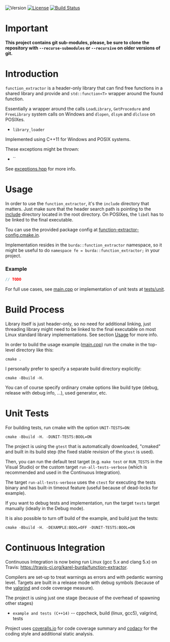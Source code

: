 ![Version](https://img.shields.io/badge/version-0.1.1-green.svg)
[![License](https://img.shields.io/badge/license-MIT_License-green.svg?style=flat)](LICENSE)
[![Build Status](https://travis-ci.org/karel-burda/function-extractor.svg?branch=develop)](https://travis-ci.org/karel-burda/function-extractor)

# Important
**This project contains git sub-modules, please, be sure to clone the repository with `--recurse-submodules` or `--recursive` on older versions of git.**

# Introduction
`function_extractor` is a header-only library that can find free functions in a shared library and provide and `std::function<T>` wrapper around the found function.

Essentially a wrapper around the calls `LoadLibrary`, `GetProcedure` and `FreeLibrary` system calls on Windows and `dlopen`, `dlsym` and `dlclose` on POSIXes.

* `library_loader`

Implemented using C++11 for Windows and POSIX systems.

These exceptions might be thrown:
* ``

See [exceptions.hpp](include/function_extractor/exceptions.hpp) for more info.

# Usage
In order to use the `function_extractor`, it's the `include` directory that matters. Just make sure that the header search path is pointing to the [include](include) directory located in the root directory.
On POSIXes, the `libdl` has to be linked to the final executable.

Tou can use the provided package config at [function-extractor-config.cmake.in](function-extractor-config.cmake.in).

Implementation resides in the `burda::function_extractor` namespace, so it might be useful to do `namespace fe = burda::function_extractor;` in your project.

### Example
```cpp
// TODO
```
For full use cases, see [main.cpp](example/src/main.cpp) or implementation of unit tests at [tests/unit](tests/unit).

# Build Process
Library itself is just header-only, so no need for additional linking, just threading library might need to be linked to the final executable on most Linux standard library implementations. See section [Usage](#Usage) for more info.

In order to build the usage example ([main.cpp](example/src/main.cpp)) run the cmake in the top-level directory like this:

`cmake .`

I personally prefer to specify a separate build directory explicitly:

`cmake -Bbuild -H.`

You can of course specify ordinary cmake options like build type (debug, release with debug info, ...), used generator, etc.

# Unit Tests
For building tests, run cmake with the option `UNIT-TESTS=ON`:

`cmake -Bbuild -H. -DUNIT-TESTS:BOOL=ON`

The project is using the `gtest` that is automatically downloaded, "cmaked" and built in its build step
(the fixed stable revision of the `gtest` is used).

Then, you can run the default test target (e.g. `make test` or `RUN_TESTS` in the Visual Studio)
or the custom target `run-all-tests-verbose` (which is recommended and used in the Continuous Integration).

The target `run-all-tests-verbose` uses the `ctest` for executing the tests binary and has built-in timeout feature (useful because of dead-locks for example).

If you want to debug tests and implementation, run the target `tests` target manually (ideally in the Debug mode).

It is also possible to turn off build of the example, and build just the tests:

`cmake -Bbuild -H. -DEXAMPLE:BOOL=OFF -DUNIT-TESTS:BOOL=ON`

# Continuous Integration
Continuous Integration is now being run Linux (gcc 5.x and clang 5.x) on Travis: https://travis-ci.org/karel-burda/function-extractor.

Compilers are set-up to treat warnings as errors and with pedantic warning level. Targets are built in a release mode with debug symbols (because of the [valgrind](http://valgrind.org) and code coverage measure).

The project is using just one stage (because of the overhead of spawning other stages)
* `example and tests (C++14)` -- cppcheck, build (linux, gcc5), valgrind, tests

Project uses [coveralls.io](https://coveralls.io/github/karel-burda/function-extractor) for code coverage summary and [codacy](https://app.codacy.com/app/karel-burda/function-extractor/dashboard) for the coding style and additional static analysis.
